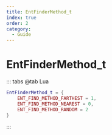 ```yaml
---
title: EntFinderMethod_t
index: true
order: 2
category:
  - Guide
---
```


# EntFinderMethod_t
::: tabs
@tab Lua
```lua
EntFinderMethod_t = {
    ENT_FIND_METHOD_FARTHEST = 1,
    ENT_FIND_METHOD_NEAREST = 0,
    ENT_FIND_METHOD_RANDOM = 2
}
```
:::